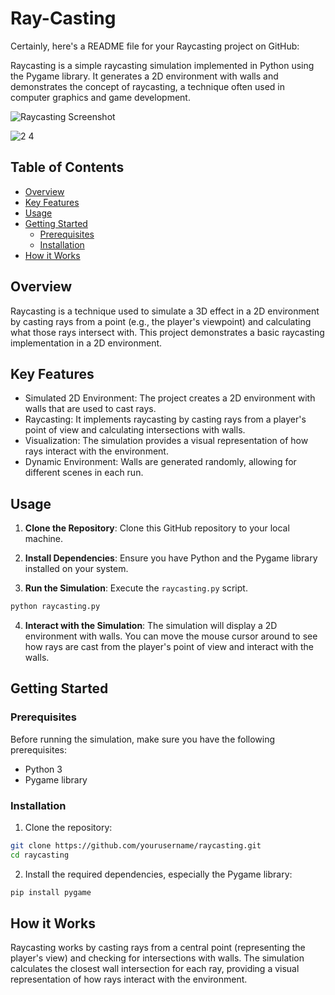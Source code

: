 # Ray-Casting
Certainly, here's a README file for your Raycasting project on GitHub:

Raycasting is a simple raycasting simulation implemented in Python using the Pygame library. It generates a 2D environment with walls and demonstrates the concept of raycasting, a technique often used in computer graphics and game development.

![Raycasting Screenshot](raycasting.png)


![2 4](https://user-images.githubusercontent.com/95425179/167841713-9922fc85-a77a-4558-a351-02145b4fe5b6.gif)

## Table of Contents

- [Overview](#overview)
- [Key Features](#key-features)
- [Usage](#usage)
- [Getting Started](#getting-started)
  - [Prerequisites](#prerequisites)
  - [Installation](#installation)
- [How it Works](#how-it-works)

## Overview

Raycasting is a technique used to simulate a 3D effect in a 2D environment by casting rays from a point (e.g., the player's viewpoint) and calculating what those rays intersect with. This project demonstrates a basic raycasting implementation in a 2D environment.

## Key Features

- Simulated 2D Environment: The project creates a 2D environment with walls that are used to cast rays.
- Raycasting: It implements raycasting by casting rays from a player's point of view and calculating intersections with walls.
- Visualization: The simulation provides a visual representation of how rays interact with the environment.
- Dynamic Environment: Walls are generated randomly, allowing for different scenes in each run.

## Usage

1. **Clone the Repository**: Clone this GitHub repository to your local machine.

2. **Install Dependencies**: Ensure you have Python and the Pygame library installed on your system.

3. **Run the Simulation**: Execute the `raycasting.py` script.

```bash
python raycasting.py
```

4. **Interact with the Simulation**: The simulation will display a 2D environment with walls. You can move the mouse cursor around to see how rays are cast from the player's point of view and interact with the walls.

## Getting Started

### Prerequisites

Before running the simulation, make sure you have the following prerequisites:

- Python 3
- Pygame library

### Installation

1. Clone the repository:

```bash
git clone https://github.com/yourusername/raycasting.git
cd raycasting
```

2. Install the required dependencies, especially the Pygame library:

```bash
pip install pygame
```

## How it Works

Raycasting works by casting rays from a central point (representing the player's view) and checking for intersections with walls. The simulation calculates the closest wall intersection for each ray, providing a visual representation of how rays interact with the environment.

